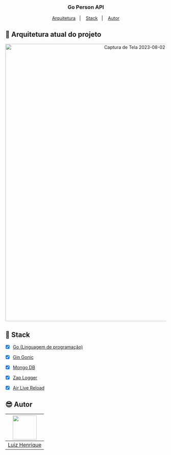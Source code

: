 <h3 align="center">
Go Person API
</h3>


<p align="center">
   <a href="#dart-objetivo">Arquitetura</a>&nbsp;&nbsp;&nbsp;|&nbsp;&nbsp;&nbsp;
  <a href="#wrench-stack">Stack</a>&nbsp;&nbsp;&nbsp;|&nbsp;&nbsp;&nbsp;
  <a href="#sunglasses-autor">Autor</a>
</p>


## :dart: Arquitetura atual do projeto

<p align="center">
<img width="868" alt="Captura de Tela 2023-08-02 às 11 56 51" src="https://github.com/MogLuiz/go-person-api/assets/58401291/f8d9dde0-c2fa-4484-8c6e-5168f551a91a">
</p>



## :wrench: Stack

-   [x] [Go (Linguagem de programação)](https://go.dev/doc/)
-   [x] [Gin Gonic](https://gin-gonic.com/)
-   [x] [Mongo DB](https://www.mongodb.com/pt-br)
-   [x] [Zap Logger](https://github.com/uber-go/zap)
-   [x] [Air Live Reload](https://github.com/cosmtrek/air)



## :sunglasses: Autor

| [<img src="https://avatars.githubusercontent.com/u/58401291?v=4" width="75px;"/>][1] |
| :-------------------------------------------------------------------: |
|                         [Luiz Henrique][1]                          |

[1]: https://github.com/MogLuiz

